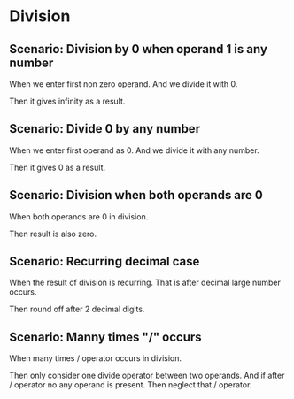 # Division

## Scenario: Division by 0 when operand 1 is any number

  When we enter first non zero operand.
  And we divide it with 0.
  
  Then it gives infinity as a result.
  
## Scenario: Divide 0 by any number

  When we enter first operand as 0.
  And we divide it with any number.
  
  Then it gives 0 as a result.
  
## Scenario: Division when both operands are 0

  When both operands are 0 in division.
  
  Then result is also zero.
  
## Scenario: Recurring decimal case

  When the result of division is recurring.
  That is after decimal large number occurs.
  
  Then round off after 2 decimal digits.
  
## Scenario: Manny times "/" occurs

  When many times / operator occurs in division.
  
  Then only consider one divide operator between two operands.
  And if after / operator no any operand is present.
  Then neglect that / operator.
